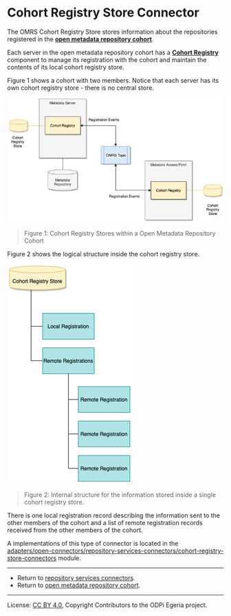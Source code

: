 <!-- SPDX-License-Identifier: CC-BY-4.0 -->
<!-- Copyright Contributors to the ODPi Egeria project. -->

# Cohort Registry Store Connector

The OMRS Cohort Registry Store stores information about the repositories registered in
the **[open metadata repository cohort](../../open-metadata-repository-cohort.md)**.  

Each server in the open metadata repository cohort has
a **[Cohort Registry](../cohort-registry.md)** component to manage
its registration with the cohort and maintain the contents of
its local cohort registry store.

Figure 1 shows a cohort with two members.  Notice that each server has its own
cohort registry store - there is no central store.

![Figure 1: Cohort Registry Stores within a Open Metadata Repository Cohort](cohort-registry-stores-in-a-cohort.png)
> Figure 1: Cohort Registry Stores within a Open Metadata Repository Cohort

Figure 2 shows the logical structure inside the cohort registry store.

![Figure 2: Internal structure for the information stored inside a single cohort registry store](cohort-registry-store-contents.png)
> Figure 2: Internal structure for the information stored inside a single cohort registry store.

There is one local registration record describing the information sent to
the other members of the cohort and a list of remote registration records received from
the other members of the cohort.

A implementations of this type of connector is located in the
[adapters/open-connectors/repository-services-connectors/cohort-registry-store-connectors](../../../../adapters/open-connectors/repository-services-connectors/cohort-registry-store-connectors)
module.

----
* Return to [repository services connectors](.).
* Return to [open metadata repository cohort](../../open-metadata-repository-cohort.md).

----
License: [CC BY 4.0](https://creativecommons.org/licenses/by/4.0/),
Copyright Contributors to the ODPi Egeria project.

